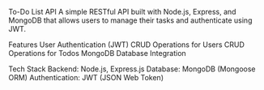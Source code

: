 To-Do List API
A simple RESTful API built with Node.js, Express, and MongoDB that allows users to manage their tasks and authenticate using JWT.

Features
User Authentication (JWT)
CRUD Operations for Users
CRUD Operations for Todos
MongoDB Database Integration

Tech Stack
Backend: Node.js, Express.js
Database: MongoDB (Mongoose ORM)
Authentication: JWT (JSON Web Token)
